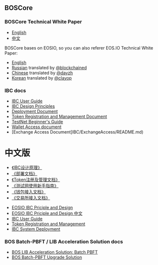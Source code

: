 BOSCore
------

### BOSCore Technical White Paper

- [English](BOSCoreTechnicalWhitePaper.md)
- [中文](BOSCoreTechnicalWhitePaper_zh.md) 

BOSCore bases on EOSIO, so you can also referer EOS.IO Technical White Paper:  
- [English](https://github.com/EOSIO/Documentation/blob/master/TechnicalWhitePaper.md)
- [Russian](https://github.com/EOSIO/Documentation/blob/master/ru-RU/TechnicalWhitePaper.md) translated by [@blockchained](https://steemit.com/@blockchained)
- [Chinese](https://github.com/EOSIO/Documentation/blob/master/zh-CN/TechnicalWhitePaper.md) translated by [@dayzh](https://steemit.com/@dayzh)
- [Korean](https://github.com/EOSIO/Documentation/blob/master/ko-KR/TechnicalWhitePaper.md) translated by [@clayop](https://steemit.com/@clayop)


### IBC docs

* [IBC User Guide](IBC/README.md)
* [IBC Design Principles](IBC/EOSIO_IBC_Priciple_and_Design.md)
* [Deployment Document](IBC/Deployment/README.md)
* [Token Registration and Management Document](IBC/Token_Registration_and_Management.md)
* [TestNet Beginner's Guide](IBC/BeginnerGuide/README.md)
* [Wallet Access document](IBC/WalletAccess/README.md)
* [Exchange Access Document]IBC/ExchangeAccess/README.md)

# 中文版

* [《IBC设计原理》](IBC/EOSIO_IBC_Priciple_and_Design_zh.md)
* [《部署文档》](IBC/Deployment/README_CN.md)
* [《Token注册及管理文档》](IBC/Token_Registration_and_Management.md)
* [《测试网使用新手指南》](IBC/BeginnerGuide/README_CN.md)
* [《钱包接入文档》](IBC/WalletAccess/README_CN.md)
* [《交易所接入文档》](IBC/ExchangeAccess/README_CN.md)

- [EOSIO IBC Priciple and Design](IBC/EOSIO_IBC_Priciple_and_Design.md)
- [EOSIO IBC Priciple and Design 中文](IBC/EOSIO_IBC_Priciple_and_Design_zh.md)
- [IBC User Guide](IBC/README.md)
- [Token Registration and Management](IBC/Token_Registration_and_Management.md)
- [IBC System Deployment](IBC/IBC_System_Deployment.md)


### BOS Batch-PBFT / LIB Acceleration Solution docs
- [BOS LIB Acceleration Solution: Batch PBFT](LIB/BOS_Batch_PBFT_I.md)
- [BOS Batch-PBFT Upgrade Solution](LIB/BOS_Batch_PBFT_II.md)



